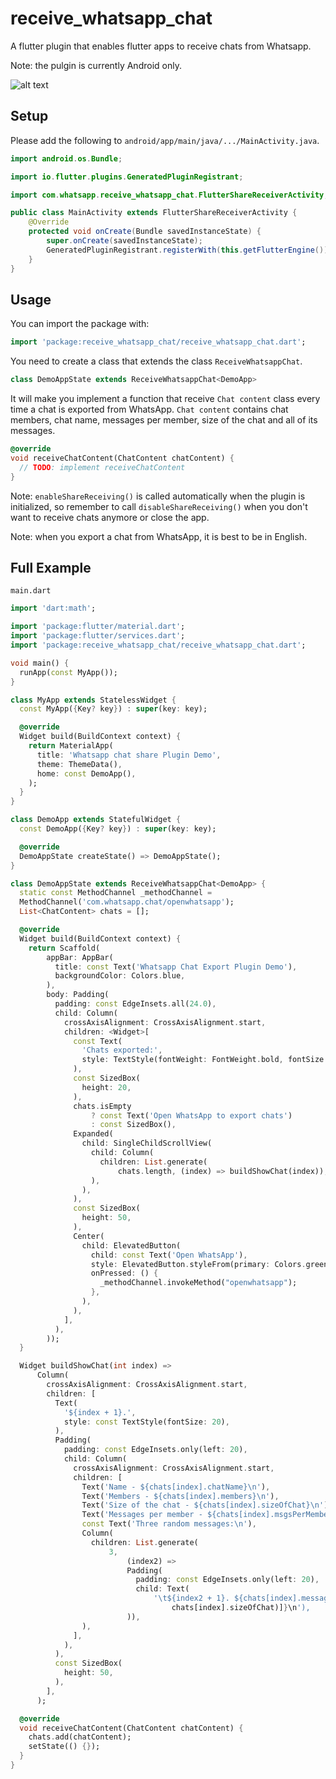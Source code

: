 # receive_whatsapp_chat

A flutter plugin that enables flutter apps to receive chats from Whatsapp.

Note: the pulgin is currently Android only.

![alt text](https://github.com/dtkdt100/receive_whatsapp_chat/blob/main/screenshots/1.gif)

## Setup

Please add the following to `android/app/main/java/.../MainActivity.java`.

```java
import android.os.Bundle;

import io.flutter.plugins.GeneratedPluginRegistrant;

import com.whatsapp.receive_whatsapp_chat.FlutterShareReceiverActivity;

public class MainActivity extends FlutterShareReceiverActivity {
    @Override
    protected void onCreate(Bundle savedInstanceState) {
        super.onCreate(savedInstanceState);
        GeneratedPluginRegistrant.registerWith(this.getFlutterEngine());
    }
}
```

## Usage

You can import the package with:

```dart
import 'package:receive_whatsapp_chat/receive_whatsapp_chat.dart';
```

You need to create a class that extends the class `ReceiveWhatsappChat`.

```dart
class DemoAppState extends ReceiveWhatsappChat<DemoApp>
```

It will make you implement a function that receive `Chat content` class every time a chat is
exported from WhatsApp.
`Chat content` contains chat members, chat name, messages per member, size of the chat and all of
its messages.

```dart
@override
void receiveChatContent(ChatContent chatContent) {
  // TODO: implement receiveChatContent
}
```

Note: `enableShareReceiving()` is called automatically when the plugin is initialized, so remember
to call `disableShareReceiving()` when you don't want to receive chats anymore or close the app.

Note: when you export a chat from WhatsApp, it is best to be in English.

## Full Example

`main.dart`

```dart
import 'dart:math';

import 'package:flutter/material.dart';
import 'package:flutter/services.dart';
import 'package:receive_whatsapp_chat/receive_whatsapp_chat.dart';

void main() {
  runApp(const MyApp());
}

class MyApp extends StatelessWidget {
  const MyApp({Key? key}) : super(key: key);

  @override
  Widget build(BuildContext context) {
    return MaterialApp(
      title: 'Whatsapp chat share Plugin Demo',
      theme: ThemeData(),
      home: const DemoApp(),
    );
  }
}

class DemoApp extends StatefulWidget {
  const DemoApp({Key? key}) : super(key: key);

  @override
  DemoAppState createState() => DemoAppState();
}

class DemoAppState extends ReceiveWhatsappChat<DemoApp> {
  static const MethodChannel _methodChannel =
  MethodChannel('com.whatsapp.chat/openwhatsapp');
  List<ChatContent> chats = [];

  @override
  Widget build(BuildContext context) {
    return Scaffold(
        appBar: AppBar(
          title: const Text('Whatsapp Chat Export Plugin Demo'),
          backgroundColor: Colors.blue,
        ),
        body: Padding(
          padding: const EdgeInsets.all(24.0),
          child: Column(
            crossAxisAlignment: CrossAxisAlignment.start,
            children: <Widget>[
              const Text(
                'Chats exported:',
                style: TextStyle(fontWeight: FontWeight.bold, fontSize: 25),
              ),
              const SizedBox(
                height: 20,
              ),
              chats.isEmpty
                  ? const Text('Open WhatsApp to export chats')
                  : const SizedBox(),
              Expanded(
                child: SingleChildScrollView(
                  child: Column(
                    children: List.generate(
                        chats.length, (index) => buildShowChat(index)),
                  ),
                ),
              ),
              const SizedBox(
                height: 50,
              ),
              Center(
                child: ElevatedButton(
                  child: const Text('Open WhatsApp'),
                  style: ElevatedButton.styleFrom(primary: Colors.green),
                  onPressed: () {
                    _methodChannel.invokeMethod("openwhatsapp");
                  },
                ),
              ),
            ],
          ),
        ));
  }

  Widget buildShowChat(int index) =>
      Column(
        crossAxisAlignment: CrossAxisAlignment.start,
        children: [
          Text(
            '${index + 1}.',
            style: const TextStyle(fontSize: 20),
          ),
          Padding(
            padding: const EdgeInsets.only(left: 20),
            child: Column(
              crossAxisAlignment: CrossAxisAlignment.start,
              children: [
                Text('Name - ${chats[index].chatName}\n'),
                Text('Members - ${chats[index].members}\n'),
                Text('Size of the chat - ${chats[index].sizeOfChat}\n'),
                Text('Messages per member - ${chats[index].msgsPerMember}\n'),
                const Text('Three random messages:\n'),
                Column(
                  children: List.generate(
                      3,
                          (index2) =>
                          Padding(
                            padding: const EdgeInsets.only(left: 20),
                            child: Text(
                                '\t${index2 + 1}. ${chats[index].messages[Random().nextInt(
                                    chats[index].sizeOfChat)]}\n'),
                          )),
                ),
              ],
            ),
          ),
          const SizedBox(
            height: 50,
          ),
        ],
      );

  @override
  void receiveChatContent(ChatContent chatContent) {
    chats.add(chatContent);
    setState(() {});
  }
}
```
